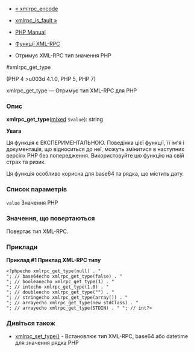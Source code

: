 - [« xmlrpc_encode](function.xmlrpc-encode.md)
- [xmlrpc_is_fault »](function.xmlrpc-is-fault.md)

- [PHP Manual](index.md)
- [Функції XML-RPC](ref.xmlrpc.md)
- Отримує XML-RPC тип значення PHP

#xmlrpc_get_type

(PHP 4 \>u003d 4.1.0, PHP 5, PHP 7)

xmlrpc_get_type — Отримує тип XML-RPC для PHP

### Опис

**xmlrpc_get_type**([mixed](language.types.declarations.md#language.types.declarations.mixed)
`$value`): string

**Увага**

Ця функція є ЕКСПЕРИМЕНТАЛЬНОЮ. Поведінка цієї функції, її ім'я
і документація, що відноситься до неї, можуть змінитися в наступних версіях
PHP без попередження. Використовуйте цю функцію на свій страх та ризик.

Ця функція особливо корисна для base64 та рядка, що містить дату.

### Список параметрів

`value`
Значення PHP

### Значення, що повертаються

Повертає тип XML-RPC.

### Приклади

**Приклад #1 Приклад XML-RPC типу**

`<?phpecho xmlrpc_get_type(null) . "
"; // base64echo xmlrpc_get_type(false) . "
"; // booleanecho xmlrpc_get_type(1) . "
"; // intecho xmlrpc_get_type(1.0) . "
"; // doubleecho xmlrpc_get_type("") . "
"; // stringecho xmlrpc_get_type(array()) . "
"; // arrayecho xmlrpc_get_type(new stdClass) . "
"; // arrayecho xmlrpc_get_type(STDIN) . "
"; // int?> `

### Дивіться також

- [xmlrpc_set_type()](function.xmlrpc-set-type.md) - Встановлює
тип XML-RPC, base64 або datetime для значення рядка PHP
